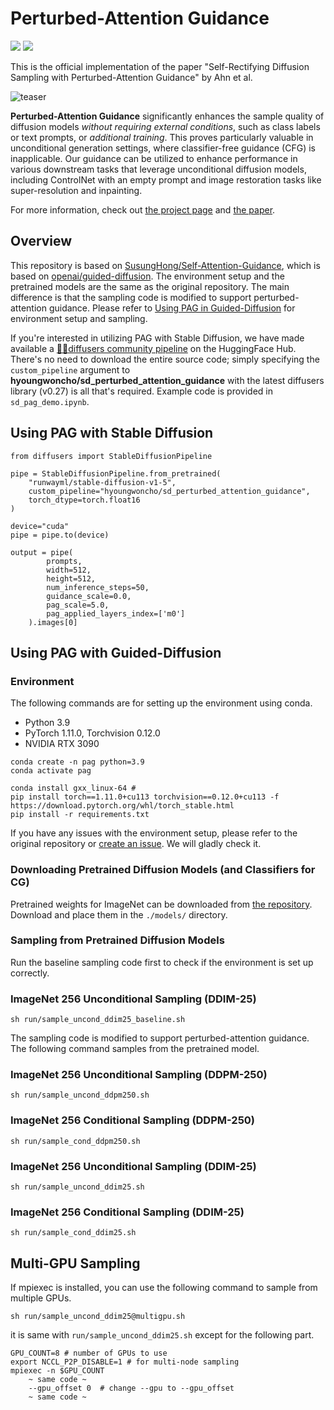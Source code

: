 # Perturbed-Attention Guidance
<a href="https://arxiv.org/abs/2403.17377"><img src="https://img.shields.io/badge/arXiv-2403.17377-B31B1B"></a>
<a href="https://ku-cvlab.github.io/Perturbed-Attention-Guidance"><img src="https://img.shields.io/badge/Project%20Page-online-brightgreen"></a>

This is the official implementation of the paper "Self-Rectifying Diffusion Sampling with Perturbed-Attention Guidance" by Ahn et al.

![teaser](./imgs/teaser.png)

**Perturbed-Attention Guidance** significantly enhances the sample quality of diffusion models *without requiring external conditions*, such as class labels or text prompts, or *additional training*. This proves particularly valuable in unconditional generation settings, where classifier-free guidance (CFG) is inapplicable. Our guidance can be utilized to enhance performance in various downstream tasks that leverage unconditional diffusion models, including ControlNet with an empty prompt and image restoration tasks like super-resolution and inpainting.

For more information, check out [the project page](https://ku-cvlab.github.io/Perturbed-Attention-Guidance) and [the paper](https://arxiv.org/abs/2403.17377).

## Overview

This repository is based on [SusungHong/Self-Attention-Guidance](https://github.com/SusungHong/Self-Attention-Guidance), which is based on [openai/guided-diffusion](https://github.com/openai/guided-diffusion). The environment setup and the pretrained models are the same as the original repository. The main difference is that the sampling code is modified to support perturbed-attention guidance. Please refer to [Using PAG in Guided-Diffusion](#Using-PAG-in-Guided-Diffusion) for environment setup and sampling.

If you're interested in utilizing PAG with Stable Diffusion, we have made available a [🤗🧨diffusers community pipeline](https://huggingface.co/hyoungwoncho/sd_perturbed_attention_guidance) on the HuggingFace Hub. There's no need to download the entire source code; simply specifying the `custom_pipeline` argument to **hyoungwoncho/sd_perturbed_attention_guidance** with the latest diffusers library (v0.27) is all that's required. Example code is provided in `sd_pag_demo.ipynb`.

## Using PAG with Stable Diffusion

```
from diffusers import StableDiffusionPipeline

pipe = StableDiffusionPipeline.from_pretrained(
    "runwayml/stable-diffusion-v1-5",
    custom_pipeline="hyoungwoncho/sd_perturbed_attention_guidance",
    torch_dtype=torch.float16
)

device="cuda"
pipe = pipe.to(device)

output = pipe(
        prompts,
        width=512,
        height=512,
        num_inference_steps=50,
        guidance_scale=0.0,
        pag_scale=5.0,
        pag_applied_layers_index=['m0']
    ).images[0]
```
## Using PAG with Guided-Diffusion 
### Environment
The following commands are for setting up the environment using conda. 
- Python 3.9
- PyTorch 1.11.0, Torchvision 0.12.0
- NVIDIA RTX 3090
```
conda create -n pag python=3.9
conda activate pag

conda install gxx_linux-64 #
pip install torch==1.11.0+cu113 torchvision==0.12.0+cu113 -f https://download.pytorch.org/whl/torch_stable.html
pip install -r requirements.txt
```
If you have any issues with the environment setup, please refer to the original repository or [create an issue](https://github.com/sunovivid/Perturbed-Attention-Guidance/issues). We will gladly check it.

### Downloading Pretrained Diffusion Models (and Classifiers for CG)
Pretrained weights for ImageNet can be downloaded from [the repository](https://github.com/openai/guided-diffusion). Download and place them in the `./models/` directory.

### Sampling from Pretrained Diffusion Models
Run the baseline sampling code first to check if the environment is set up correctly.

### ImageNet 256 Unconditional Sampling (DDIM-25)

```
sh run/sample_uncond_ddim25_baseline.sh
```

The sampling code is modified to support perturbed-attention guidance. The following command samples from the pretrained model.


### ImageNet 256 Unconditional Sampling (DDPM-250)
```
sh run/sample_uncond_ddpm250.sh
```
### ImageNet 256 Conditional Sampling (DDPM-250)
```
sh run/sample_cond_ddpm250.sh
```

### ImageNet 256 Unconditional Sampling (DDIM-25)
```
sh run/sample_uncond_ddim25.sh
```
### ImageNet 256 Conditional Sampling (DDIM-25)
```
sh run/sample_cond_ddim25.sh
```

## Multi-GPU Sampling
If mpiexec is installed, you can use the following command to sample from multiple GPUs.

```
sh run/sample_uncond_ddim25@multigpu.sh
```
it is same with `run/sample_uncond_ddim25.sh` except for the following part.

```
GPU_COUNT=8 # number of GPUs to use
export NCCL_P2P_DISABLE=1 # for multi-node sampling
mpiexec -n $GPU_COUNT 
    ~ same code ~
    --gpu_offset 0  # change --gpu to --gpu_offset
    ~ same code ~
```
